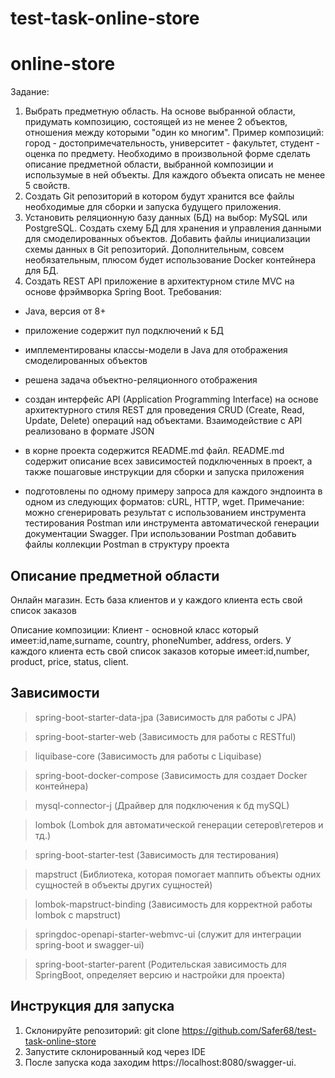 # test-task-online-store

# online-store
Задание:
1. Выбрать предметную область. На основе выбранной области, придумать композицию,
состоящей из не менее 2 объектов, отношения между которыми "один ко многим". Пример
композиций: город - достопримечательность, университет - факультет, студент - оценка
по предмету. Необходимо в произвольной форме сделать описание предметной области,
выбранной композиции и использумые в ней объекты. Для каждого объекта описать не
менее 5 свойств.
2. Создать Git репозиторий в котором будут хранится все файлы необходимые для сборки
и запуска будущего приложения.
3. Установить реляционную базу данных (БД) на выбор: MySQL или PostgreSQL. Создать
схему БД для хранения и управления данными для смоделированных объектов. Добавить
файлы инициализации схемы данных в Git репозиторий. Дополнительным, совсем
необязательным, плюсом будет использование Docker контейнера для БД.
4. Создать REST API приложение в архитектурном стиле MVC на основе фрэймворка
Spring Boot. Требования:
- Java, версия от 8+
- приложение содержит пул подключений к БД
- имплементированы классы-модели в Java для отображения смоделированных
объектов
- решена задача объектно-реляционного отображения
- создан интерфейс API (Application Programming Interface) на основе архитектурного
стиля REST для проведения CRUD (Create, Read, Update, Delete) операций над
объектами. Взаимодействие с API реализовано в формате JSON
- в корне проекта содержится README.md файл. README.md содержит описание всех
зависимостей подключенных в проект, а также пошаговые инструкции для сборки и
запуска приложения

- подготовлены по одному примеру запроса для каждого эндпоинта в одном из
следующих форматов: сURL, HTTP, wget. Примечание: можно сгенерировать результат с
использованием инструмента тестирования Postman или инструмента автоматической
генерации документации Swagger. При использовании Postman добавить файлы
коллекции Postman в структуру проекта
## Описание предметной области
Онлайн магазин. Есть база клиентов и у каждого клиента есть свой список заказов

Описание композиции: Клиент - основной класс который имеет:id,name,surname, country, phoneNumber, address, orders. У каждого клиента есть свой список заказов которые имеет:id,number, product, price, status, client.

## Зависимости

> spring-boot-starter-data-jpa (Зависимость для работы с JPA)

> spring-boot-starter-web (Зависимость для работы с RESTful)

> liquibase-core (Зависимость для работы с Liquibase)

> spring-boot-docker-compose (Зависимость для создает Docker контейнера)

> mysql-connector-j (Драйвер для подключения к бд mySQL)

> lombok (Lombok для автоматической генерации сетеров\гетеров и тд.)

> spring-boot-starter-test (Зависимость для тестирования)

> mapstruct (Библиотека, которая помогает маппить объекты одних сущностей в объекты других сущностей)

> lombok-mapstruct-binding (Зависимость для корректной работы lombok с mapstruct)

>springdoc-openapi-starter-webmvc-ui (служит для интеграции spring-boot и swagger-ui)

> spring-boot-starter-parent (Родительская зависимость для SpringBoot, определяет версию и настройки для проекта)

## Инструкция для запуска

1. Склонируйте репозиторий: git clone https://github.com/Safer68/test-task-online-store
2. Запустите склонированный код через IDE 
3. После запуска кода заходим  https://localhost:8080/swagger-ui.
